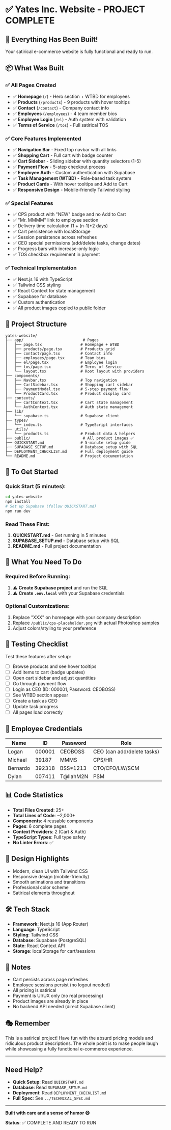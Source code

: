# ✅ Yates Inc. Website - PROJECT COMPLETE

## 🎉 Everything Has Been Built!

Your satirical e-commerce website is fully functional and ready to run.

## 📦 What Was Built

### ✅ All Pages Created
- ✅ **Homepage** (`/`) - Hero section + WTBD for employees
- ✅ **Products** (`/products`) - 9 products with hover tooltips
- ✅ **Contact** (`/contact`) - Company contact info
- ✅ **Employees** (`/employees`) - 4 team member bios
- ✅ **Employee Login** (`/el`) - Auth system with validation
- ✅ **Terms of Service** (`/tos`) - Full satirical TOS

### ✅ Core Features Implemented
- ✅ **Navigation Bar** - Fixed top navbar with all links
- ✅ **Shopping Cart** - Full cart with badge counter
- ✅ **Cart Sidebar** - Sliding sidebar with quantity selectors (1-5)
- ✅ **Payment Flow** - 5-step checkout process
- ✅ **Employee Auth** - Custom authentication with Supabase
- ✅ **Task Management (WTBD)** - Role-based task system
- ✅ **Product Cards** - With hover tooltips and Add to Cart
- ✅ **Responsive Design** - Mobile-friendly Tailwind styling

### ✅ Special Features
- ✅ CPS product with "NEW" badge and no Add to Cart
- ✅ "Mr. MMMM" link to employee section
- ✅ Delivery time calculation (1 + (n-1)*2 days)
- ✅ Cart persistence with localStorage
- ✅ Session persistence across refreshes
- ✅ CEO special permissions (add/delete tasks, change dates)
- ✅ Progress bars with increase-only logic
- ✅ TOS checkbox requirement in payment

### ✅ Technical Implementation
- ✅ Next.js 16 with TypeScript
- ✅ Tailwind CSS styling
- ✅ React Context for state management
- ✅ Supabase for database
- ✅ Custom authentication
- ✅ All product images copied to public folder

## 📁 Project Structure

```
yates-website/
├── app/                          # Pages
│   ├── page.tsx                 # Homepage + WTBD
│   ├── products/page.tsx        # Products grid
│   ├── contact/page.tsx         # Contact info
│   ├── employees/page.tsx       # Team bios
│   ├── el/page.tsx              # Employee login
│   ├── tos/page.tsx             # Terms of Service
│   └── layout.tsx               # Root layout with providers
├── components/
│   ├── Navbar.tsx               # Top navigation
│   ├── CartSidebar.tsx          # Shopping cart sidebar
│   ├── PaymentModal.tsx         # 5-step payment flow
│   └── ProductCard.tsx          # Product display card
├── contexts/
│   ├── CartContext.tsx          # Cart state management
│   └── AuthContext.tsx          # Auth state management
├── lib/
│   └── supabase.ts              # Supabase client
├── types/
│   └── index.ts                 # TypeScript interfaces
├── utils/
│   └── products.ts              # Product data & helpers
├── public/                       # All product images ✅
├── QUICKSTART.md                # 5-minute setup guide
├── SUPABASE_SETUP.md            # Database setup with SQL
├── DEPLOYMENT_CHECKLIST.md      # Full deployment guide
└── README.md                    # Project documentation
```

## 🚀 To Get Started

### Quick Start (5 minutes):
```bash
cd yates-website
npm install
# Set up Supabase (follow QUICKSTART.md)
npm run dev
```

### Read These First:
1. **QUICKSTART.md** - Get running in 5 minutes
2. **SUPABASE_SETUP.md** - Database setup with SQL
3. **README.md** - Full project documentation

## 🎯 What You Need To Do

### Required Before Running:
1. ⚠️ **Create Supabase project** and run the SQL
2. ⚠️ **Create `.env.local`** with your Supabase credentials

### Optional Customizations:
1. Replace "XXX" on homepage with your company description
2. Replace `/public/cps-placeholder.png` with actual Photoshop samples
3. Adjust colors/styling to your preference

## 🧪 Testing Checklist

Test these features after setup:
- [ ] Browse products and see hover tooltips
- [ ] Add items to cart (badge updates)
- [ ] Open cart sidebar and adjust quantities
- [ ] Go through payment flow
- [ ] Login as CEO (ID: 000001, Password: CEOBOSS)
- [ ] See WTBD section appear
- [ ] Create a task as CEO
- [ ] Update task progress
- [ ] All pages load correctly

## 🔑 Employee Credentials

| Name | ID | Password | Role |
|------|-----|----------|------|
| Logan | 000001 | CEOBOSS | CEO (can add/delete tasks) |
| Michael | 39187 | MMMS | CPS/HR |
| Bernardo | 392318 | BSS*1213 | CTO/CFO/LW/SCM |
| Dylan | 007411 | T@llahM2N | PSM |

## 📊 Code Statistics

- **Total Files Created**: 25+
- **Total Lines of Code**: ~2,000+
- **Components**: 4 reusable components
- **Pages**: 6 complete pages
- **Context Providers**: 2 (Cart & Auth)
- **TypeScript Types**: Full type safety
- **No Linter Errors**: ✅

## 🎨 Design Highlights

- Modern, clean UI with Tailwind CSS
- Responsive design (mobile-friendly)
- Smooth animations and transitions
- Professional color scheme
- Satirical elements throughout

## 🛠️ Tech Stack

- **Framework**: Next.js 16 (App Router)
- **Language**: TypeScript
- **Styling**: Tailwind CSS
- **Database**: Supabase (PostgreSQL)
- **State**: React Context API
- **Storage**: localStorage for cart/sessions

## 📝 Notes

- Cart persists across page refreshes
- Employee sessions persist (no logout needed)
- All pricing is satirical
- Payment is UI/UX only (no real processing)
- Product images are already in place
- No backend API needed (direct Supabase client)

## 🎭 Remember

This is a satirical project! Have fun with the absurd pricing models and ridiculous product descriptions. The whole point is to make people laugh while showcasing a fully functional e-commerce experience.

---

## Need Help?

- **Quick Setup**: Read `QUICKSTART.md`
- **Database**: Read `SUPABASE_SETUP.md`
- **Deployment**: Read `DEPLOYMENT_CHECKLIST.md`
- **Full Spec**: See `../TECHNICAL_SPEC.md`

---

**Built with care and a sense of humor 😄**

**Status**: ✅ COMPLETE AND READY TO RUN

